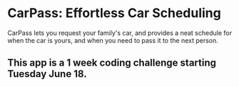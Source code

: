 # CarPass: Effortless Car Scheduling

CarPass lets you request your family's car, and provides a neat schedule for when the car is yours, and when you need to pass it to the next person.

## This app is a 1 week coding challenge starting Tuesday June 18.
